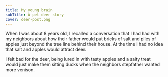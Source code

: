 ```yaml
---
title: My young brain
subTitle: A pet deer story
cover: deer-post.png
---
```


When I was about 8 years old, I recalled a conversation that I had had with my neighbors about how their father would put bricks of salt and piles of apples just beyond the tree line behind their house. At the time I had no idea that salt and apples would attract deer.

I felt bad for the deer, being lured in with tasty apples and a salty treat would just make them sitting ducks when the neighbors stepfather wanted more venison.